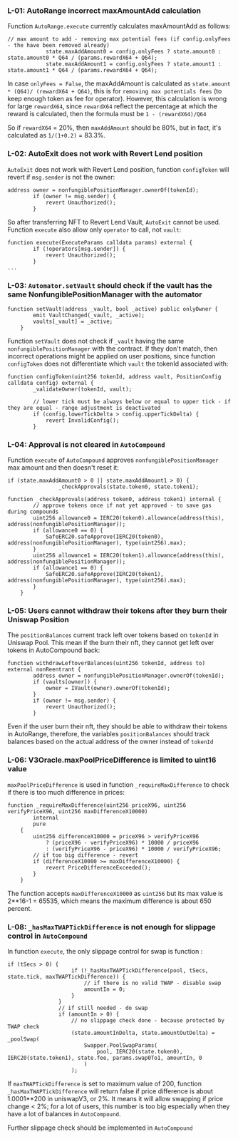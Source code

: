 ### L-01: AutoRange incorrect maxAmountAdd calculation
Function `AutoRange.execute` currently calculates maxAmountAdd as follows:
```solidity
// max amount to add - removing max potential fees (if config.onlyFees - the have been removed already)
            state.maxAddAmount0 = config.onlyFees ? state.amount0 : state.amount0 * Q64 / (params.rewardX64 + Q64);
            state.maxAddAmount1 = config.onlyFees ? state.amount1 : state.amount1 * Q64 / (params.rewardX64 + Q64);
```
In case `onlyFees = False`, the maxAddAmount is calculated as `state.amount * (Q64)/ (rewardX64 + Q64)`, this is for `removing max potentials fees` (to keep enough token as fee for operator). However, this calculation is wrong for large `rewardX64`, since `rewardX64` reflect the percentage at which the reward is calculated, then the formula must be `1 - (rewardX64)/Q64`

So if `rewardX64` = 20%, then `maxAddAmount` should be 80%, but in fact, it's calculated as  `1/(1+0.2)` = 83.3%.

### L-02: AutoExit does not work with Revert Lend position
`AutoExit` does not work with Revert Lend position, function `configToken` will revert if `msg.sender` is not the owner:
```solidity
address owner = nonfungiblePositionManager.ownerOf(tokenId);
        if (owner != msg.sender) {
            revert Unauthorized();
        }
```
So after transferring NFT to Revert Lend Vault, `AutoExit` cannot be used.
Function `execute` also allow only `operator` to call, not `vault`:
```solidity
function execute(ExecuteParams calldata params) external {
        if (!operators[msg.sender]) {
            revert Unauthorized();
        }
...
``` 


### L-03: `Automator.setVault` should check if the vault has the same NonfungiblePositionManager with the automator
```solidity
function setVault(address _vault, bool _active) public onlyOwner {
        emit VaultChanged(_vault, _active);
        vaults[_vault] = _active;
    }
```
Function `setVault` does not check if `_vault` having the same `nonfungiblePositionManager` with the contract.
If they don't match, then incorrect operations might be applied on user positions, since function `configToken` does not differentiate which `vault` the tokenId associated with:
```solidity
function configToken(uint256 tokenId, address vault, PositionConfig calldata config) external {
        _validateOwner(tokenId, vault);

        // lower tick must be always below or equal to upper tick - if they are equal - range adjustment is deactivated
        if (config.lowerTickDelta > config.upperTickDelta) {
            revert InvalidConfig();
        }
```

### L-04: Approval is not cleared in `AutoCompound`
Function `execute` of `AutoCompound` approves `nonfungiblePositionManager` max amount and then doesn't reset it:
```
if (state.maxAddAmount0 > 0 || state.maxAddAmount1 > 0) {
                _checkApprovals(state.token0, state.token1);

function _checkApprovals(address token0, address token1) internal {
        // approve tokens once if not yet approved - to save gas during compounds
        uint256 allowance0 = IERC20(token0).allowance(address(this), address(nonfungiblePositionManager));
        if (allowance0 == 0) {
            SafeERC20.safeApprove(IERC20(token0), address(nonfungiblePositionManager), type(uint256).max);
        }
        uint256 allowance1 = IERC20(token1).allowance(address(this), address(nonfungiblePositionManager));
        if (allowance1 == 0) {
            SafeERC20.safeApprove(IERC20(token1), address(nonfungiblePositionManager), type(uint256).max);
        }
    }
```
### L-05: Users cannot withdraw their tokens after they burn their Uniswap Position
The `positionBalances` current track left over tokens based on `tokenId` in Uniswap Pool. This mean if the burn their nft, they cannot get left over tokens in AutoCompound back:
```solidity
function withdrawLeftoverBalances(uint256 tokenId, address to) external nonReentrant {
        address owner = nonfungiblePositionManager.ownerOf(tokenId);
        if (vaults[owner]) {
            owner = IVault(owner).ownerOf(tokenId);
        }
        if (owner != msg.sender) {
            revert Unauthorized();
        }
```
Even if the user burn their nft, they should be able to withdraw their tokens in AutoRange, therefore, the variables `positionBalances` should track balances based on the actual address of the owner instead of `tokenId`


### L-06: V3Oracle.maxPoolPriceDifference is limited to uint16 value
`maxPoolPriceDifference` is used in function `_requireMaxDifference` to check if there is too much difference in prices:
```solidity
function _requireMaxDifference(uint256 priceX96, uint256 verifyPriceX96, uint256 maxDifferenceX10000)
        internal
        pure
    {
        uint256 differenceX10000 = priceX96 > verifyPriceX96
            ? (priceX96 - verifyPriceX96) * 10000 / priceX96
            : (verifyPriceX96 - priceX96) * 10000 / verifyPriceX96;
        // if too big difference - revert
        if (differenceX10000 >= maxDifferenceX10000) {
            revert PriceDifferenceExceeded();
        }
    }
```
The function accepts `maxDifferenceX10000` as `uint256` but its max value is 2**16-1 = 65535, which means the maximum difference is about 650 percent.

### L-08: `_hasMaxTWAPTickDifference` is not enough for slippage control in `AutoCompound`
In function `execute`, the only slippage control for swap is function :
```solidity
if (tSecs > 0) {
                    if (!_hasMaxTWAPTickDifference(pool, tSecs, state.tick, maxTWAPTickDifference)) {
                        // if there is no valid TWAP - disable swap
                        amountIn = 0;
                    }
                }
                // if still needed - do swap
                if (amountIn > 0) {
                    // no slippage check done - because protected by TWAP check
                    (state.amountInDelta, state.amountOutDelta) = _poolSwap(
                        Swapper.PoolSwapParams(
                            pool, IERC20(state.token0), IERC20(state.token1), state.fee, params.swap0To1, amountIn, 0
                        )
                    );
```
If `maxTWAPTickDifference` is set to maximum value of 200, function `_hasMaxTWAPTickDifference` will return false if price difference is about 1.0001**200 in uniswapV3, or 2%. It means it will allow swapping if price change < 2%; for a lot of users, this number is too big especially when they have a lot of balances in `AutoCompound`.

Further slippage check should be implemented in `AutoCompound`